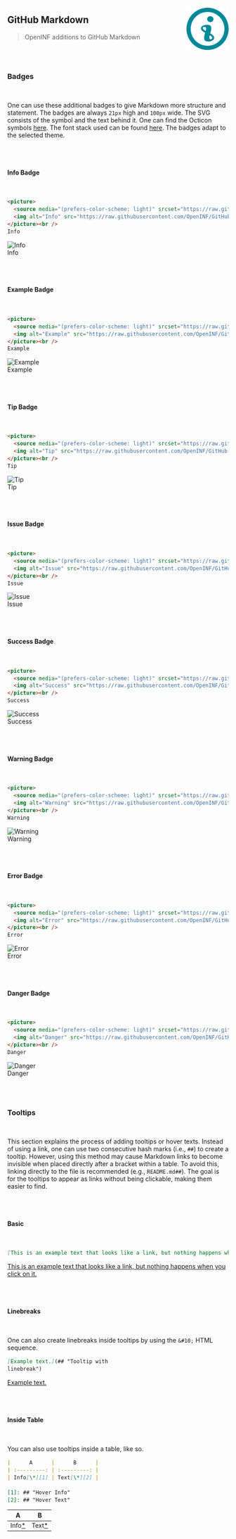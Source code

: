 <!-- markdownlint-disable-next-line line-length -->
<a href="##"><img src="https://raw.githubusercontent.com/OpenINF/openinf.github.io/live/assets/img/svg/logogram-color.svg?sanitize=true" alt="OpenINF logo" title="OpenINF" align="right" height="96" width="96" /></a>

## GitHub Markdown

> OpenINF additions to GitHub Markdown

<br /><br />

### Badges

<br />

One can use these additional badges to give Markdown more structure and
statement. The badges are always `21px` high and `100px` wide. The SVG consists
of the symbol and the text behind it. One can find the Octicon symbols
[here](https://primer.style/octicons). The font stack used can be found
[here](https://primer.style/design/foundations/typography#font-stack). The
badges adapt to the selected theme.

<br /><br />

#### Info Badge

<br />

```html
<picture>
  <source media="(prefers-color-scheme: light)" srcset="https://raw.githubusercontent.com/OpenINF/GitHub-Markdown/HEAD/blockquotes/badge/light-theme/info.svg">
  <img alt="Info" src="https://raw.githubusercontent.com/OpenINF/GitHub-Markdown/HEAD/blockquotes/badge/dark-theme/info.svg">
</picture><br />
Info
```

<picture>
  <source media="(prefers-color-scheme: light)" srcset="https://raw.githubusercontent.com/OpenINF/GitHub-Markdown/HEAD/blockquotes/badge/light-theme/info.svg">
  <img alt="Info" src="https://raw.githubusercontent.com/OpenINF/GitHub-Markdown/HEAD/blockquotes/badge/dark-theme/info.svg">
</picture><br />
Info

<br /><br />

#### Example Badge

<br />

```html
<picture>
  <source media="(prefers-color-scheme: light)" srcset="https://raw.githubusercontent.com/OpenINF/GitHub-Markdown/HEAD/blockquotes/badge/light-theme/example.svg">
  <img alt="Example" src="https://raw.githubusercontent.com/OpenINF/GitHub-Markdown/HEAD/blockquotes/badge/dark-theme/example.svg">
</picture><br />
Example
```

<picture>
  <source media="(prefers-color-scheme: light)" srcset="https://raw.githubusercontent.com/OpenINF/GitHub-Markdown/HEAD/blockquotes/badge/light-theme/example.svg">
  <img alt="Example" src="https://raw.githubusercontent.com/OpenINF/GitHub-Markdown/HEAD/blockquotes/badge/dark-theme/example.svg">
</picture><br />
Example

<br /><br />

#### Tip Badge

<br />

```html
<picture>
  <source media="(prefers-color-scheme: light)" srcset="https://raw.githubusercontent.com/OpenINF/GitHub-Markdown/HEAD/blockquotes/badge/light-theme/tip.svg">
  <img alt="Tip" src="https://raw.githubusercontent.com/OpenINF/GitHub-Markdown/HEAD/blockquotes/badge/dark-theme/tip.svg">
</picture><br />
Tip
```

<picture>
  <source media="(prefers-color-scheme: light)" srcset="https://raw.githubusercontent.com/OpenINF/GitHub-Markdown/HEAD/blockquotes/badge/light-theme/tip.svg">
  <img alt="Tip" src="https://raw.githubusercontent.com/OpenINF/GitHub-Markdown/HEAD/blockquotes/badge/dark-theme/tip.svg">
</picture><br />
Tip

<br /><br />

#### Issue Badge

<br />

```html
<picture>
  <source media="(prefers-color-scheme: light)" srcset="https://raw.githubusercontent.com/OpenINF/GitHub-Markdown/HEAD/blockquotes/badge/light-theme/issue.svg">
  <img alt="Issue" src="https://raw.githubusercontent.com/OpenINF/GitHub-Markdown/HEAD/blockquotes/badge/dark-theme/issue.svg">
</picture><br />
Issue
```

<picture>
  <source media="(prefers-color-scheme: light)" srcset="https://raw.githubusercontent.com/OpenINF/GitHub-Markdown/HEAD/blockquotes/badge/light-theme/issue.svg">
  <img alt="Issue" src="https://raw.githubusercontent.com/OpenINF/GitHub-Markdown/HEAD/blockquotes/badge/dark-theme/issue.svg">
</picture><br />
Issue

<br /><br />

#### Success Badge

<br />

```html
<picture>
  <source media="(prefers-color-scheme: light)" srcset="https://raw.githubusercontent.com/OpenINF/GitHub-Markdown/HEAD/blockquotes/badge/light-theme/success.svg">
  <img alt="Success" src="https://raw.githubusercontent.com/OpenINF/GitHub-Markdown/HEAD/blockquotes/badge/dark-theme/success.svg">
</picture><br />
Success
```

<picture>
  <source media="(prefers-color-scheme: light)" srcset="https://raw.githubusercontent.com/OpenINF/GitHub-Markdown/HEAD/blockquotes/badge/light-theme/success.svg">
  <img alt="Success" src="https://raw.githubusercontent.com/OpenINF/GitHub-Markdown/HEAD/blockquotes/badge/dark-theme/success.svg">
</picture><br />
Success

<br /><br />

#### Warning Badge

<br />

```html
<picture>
  <source media="(prefers-color-scheme: light)" srcset="https://raw.githubusercontent.com/OpenINF/GitHub-Markdown/HEAD/blockquotes/badge/light-theme/warning.svg">
  <img alt="Warning" src="https://raw.githubusercontent.com/OpenINF/GitHub-Markdown/HEAD/blockquotes/badge/dark-theme/warning.svg">
</picture><br />
Warning
```

<picture>
  <source media="(prefers-color-scheme: light)" srcset="https://raw.githubusercontent.com/OpenINF/GitHub-Markdown/HEAD/blockquotes/badge/light-theme/warning.svg">
  <img alt="Warning" src="https://raw.githubusercontent.com/OpenINF/GitHub-Markdown/HEAD/blockquotes/badge/dark-theme/warning.svg">
</picture><br />
Warning

<br /><br />

#### Error Badge

<br />

```html
<picture>
  <source media="(prefers-color-scheme: light)" srcset="https://raw.githubusercontent.com/OpenINF/GitHub-Markdown/HEAD/blockquotes/badge/light-theme/error.svg">
  <img alt="Error" src="https://raw.githubusercontent.com/OpenINF/GitHub-Markdown/HEAD/blockquotes/badge/dark-theme/error.svg">
</picture><br />
Error
```

<picture>
  <source media="(prefers-color-scheme: light)" srcset="https://raw.githubusercontent.com/OpenINF/GitHub-Markdown/HEAD/blockquotes/badge/light-theme/error.svg">
  <img alt="Error" src="https://raw.githubusercontent.com/OpenINF/GitHub-Markdown/HEAD/blockquotes/badge/dark-theme/error.svg">
</picture><br />
Error

<br /><br />

#### Danger Badge

<br />

```html
<picture>
  <source media="(prefers-color-scheme: light)" srcset="https://raw.githubusercontent.com/OpenINF/GitHub-Markdown/HEAD/blockquotes/badge/light-theme/danger.svg">
  <img alt="Danger" src="https://raw.githubusercontent.com/OpenINF/GitHub-Markdown/HEAD/blockquotes/badge/dark-theme/danger.svg">
</picture><br />
Danger
```

<picture>
  <source media="(prefers-color-scheme: light)" srcset="https://raw.githubusercontent.com/OpenINF/GitHub-Markdown/HEAD/blockquotes/badge/light-theme/danger.svg">
  <img alt="Danger" src="https://raw.githubusercontent.com/OpenINF/GitHub-Markdown/HEAD/blockquotes/badge/dark-theme/danger.svg">
</picture><br />
Danger

<br /><br />

### Tooltips

<br />

This section explains the process of adding tooltips or hover texts. Instead of
using a link, one can use two consecutive hash marks (i.e., `##`) to create a
tooltip. However, using this method may cause Markdown links to become invisible
when placed directly after a bracket within a table. To avoid this, linking
directly to the file is recommended (e.g., `README.md##`). The goal is for the
tooltips to appear as links without being clickable, making them easier to find.

<br /><br />

#### Basic

<br />

```markdown
[This is an example text that looks like a link, but nothing happens when you click on it.](## "And this is the hover text.")
```

[This is an example text that looks like a link, but nothing happens when you click on it.](## "And this is the hover text.")

<br /><br />

#### Linebreaks

<br />

One can also create linebreaks inside tooltips by using the `&#10;` HTML
sequence.

```markdown
[Example text.](## "Tooltip with
linebreak")
```

[Example text.](## "Tooltip with
linebreak")

<br /><br />

#### Inside Table

<br />

You can also use tooltips inside a table, like so.

```markdown
|      A      |      B      |
| :---------: | :---------: |
| Info[\*][1] | Text[\*][2] |

[1]: ## "Hover Info"
[2]: ## "Hover Text"
```

|      A      |      B      |
| :---------: | :---------: |
| Info[\*][1] | Text[\*][2] |

[1]: ## "Hover Info"
[2]: ## "Hover Text"

<br />
<br />
<br />
